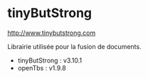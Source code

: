 # tinyButStrong

http://www.tinybutstrong.com


Librairie utilisée pour la fusion de documents.

* tinyButStrong : v3.10.1
* openTbs : v1.9.8
